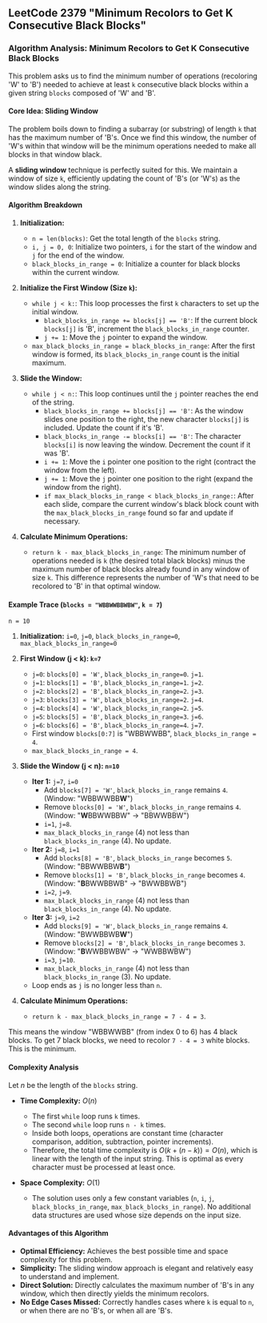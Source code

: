 LeetCode 2379 "Minimum Recolors to Get K Consecutive Black Blocks"
---

### **Algorithm Analysis: Minimum Recolors to Get K Consecutive Black Blocks**

This problem asks us to find the minimum number of operations (recoloring 'W' to 'B') needed to achieve at least `k` consecutive black blocks within a given string `blocks` composed of 'W' and 'B'.

#### **Core Idea: Sliding Window**

The problem boils down to finding a subarray (or substring) of length `k` that has the maximum number of 'B's. Once we find this window, the number of 'W's within that window will be the minimum operations needed to make all blocks in that window black.

A **sliding window** technique is perfectly suited for this. We maintain a window of size `k`, efficiently updating the count of 'B's (or 'W's) as the window slides along the string.

#### **Algorithm Breakdown**

1.  **Initialization:**
    * `n = len(blocks)`: Get the total length of the `blocks` string.
    * `i, j = 0, 0`: Initialize two pointers, `i` for the start of the window and `j` for the end of the window.
    * `black_blocks_in_range = 0`: Initialize a counter for black blocks within the current window.

2.  **Initialize the First Window (Size `k`):**
    * `while j < k:`: This loop processes the first `k` characters to set up the initial window.
        * `black_blocks_in_range += blocks[j] == 'B'`: If the current block `blocks[j]` is 'B', increment the `black_blocks_in_range` counter.
        * `j += 1`: Move the `j` pointer to expand the window.
    * `max_black_blocks_in_range = black_blocks_in_range`: After the first window is formed, its `black_blocks_in_range` count is the initial maximum.

3.  **Slide the Window:**
    * `while j < n:`: This loop continues until the `j` pointer reaches the end of the string.
        * `black_blocks_in_range += blocks[j] == 'B'`: As the window slides one position to the right, the new character `blocks[j]` is included. Update the count if it's 'B'.
        * `black_blocks_in_range -= blocks[i] == 'B'`: The character `blocks[i]` is now leaving the window. Decrement the count if it was 'B'.
        * `i += 1`: Move the `i` pointer one position to the right (contract the window from the left).
        * `j += 1`: Move the `j` pointer one position to the right (expand the window from the right).
        * `if max_black_blocks_in_range < black_blocks_in_range:`: After each slide, compare the current window's black block count with the `max_black_blocks_in_range` found so far and update if necessary.

4.  **Calculate Minimum Operations:**
    * `return k - max_black_blocks_in_range`: The minimum number of operations needed is `k` (the desired total black blocks) minus the maximum number of black blocks already found in any window of size `k`. This difference represents the number of 'W's that need to be recolored to 'B' in that optimal window.

#### **Example Trace (`blocks = "WBBWWBBWBW"`, `k = 7`)**

`n = 10`

1.  **Initialization:** `i=0`, `j=0`, `black_blocks_in_range=0`, `max_black_blocks_in_range=0`

2.  **First Window (j < k): `k=7`**
    * `j=0`: `blocks[0] = 'W'`, `black_blocks_in_range=0`. `j=1`.
    * `j=1`: `blocks[1] = 'B'`, `black_blocks_in_range=1`. `j=2`.
    * `j=2`: `blocks[2] = 'B'`, `black_blocks_in_range=2`. `j=3`.
    * `j=3`: `blocks[3] = 'W'`, `black_blocks_in_range=2`. `j=4`.
    * `j=4`: `blocks[4] = 'W'`, `black_blocks_in_range=2`. `j=5`.
    * `j=5`: `blocks[5] = 'B'`, `black_blocks_in_range=3`. `j=6`.
    * `j=6`: `blocks[6] = 'B'`, `black_blocks_in_range=4`. `j=7`.
    * First window `blocks[0:7]` is "WBBWWBB", `black_blocks_in_range = 4`.
    * `max_black_blocks_in_range = 4`.

3.  **Slide the Window (j < n): `n=10`**
    * **Iter 1:** `j=7`, `i=0`
        * Add `blocks[7] = 'W'`, `black_blocks_in_range` remains `4`. (Window: "WBBWWBB**W**")
        * Remove `blocks[0] = 'W'`, `black_blocks_in_range` remains `4`. (Window: "**W**BBWWBBW" -> "BBWWBBW")
        * `i=1`, `j=8`.
        * `max_black_blocks_in_range` (4) not less than `black_blocks_in_range` (4). No update.
    * **Iter 2:** `j=8`, `i=1`
        * Add `blocks[8] = 'B'`, `black_blocks_in_range` becomes `5`. (Window: "BBWWBBW**B**")
        * Remove `blocks[1] = 'B'`, `black_blocks_in_range` becomes `4`. (Window: "**B**BWWBBWB" -> "BWWBBWB")
        * `i=2`, `j=9`.
        * `max_black_blocks_in_range` (4) not less than `black_blocks_in_range` (4). No update.
    * **Iter 3:** `j=9`, `i=2`
        * Add `blocks[9] = 'W'`, `black_blocks_in_range` remains `4`. (Window: "BWWBBWB**W**")
        * Remove `blocks[2] = 'B'`, `black_blocks_in_range` becomes `3`. (Window: "**B**WWBBWBW" -> "WWBBWBW")
        * `i=3`, `j=10`.
        * `max_black_blocks_in_range` (4) not less than `black_blocks_in_range` (3). No update.
    * Loop ends as `j` is no longer less than `n`.

4.  **Calculate Minimum Operations:**
    * `return k - max_black_blocks_in_range = 7 - 4 = 3`.

This means the window "WBBWWBB" (from index 0 to 6) has 4 black blocks. To get 7 black blocks, we need to recolor `7 - 4 = 3` white blocks. This is the minimum.

#### **Complexity Analysis**

Let $n$ be the length of the `blocks` string.

* **Time Complexity:** $O(n)$
    * The first `while` loop runs `k` times.
    * The second `while` loop runs `n - k` times.
    * Inside both loops, operations are constant time (character comparison, addition, subtraction, pointer increments).
    * Therefore, the total time complexity is $O(k + (n - k)) = O(n)$, which is linear with the length of the input string. This is optimal as every character must be processed at least once.

* **Space Complexity:** $O(1)$
    * The solution uses only a few constant variables (`n`, `i`, `j`, `black_blocks_in_range`, `max_black_blocks_in_range`). No additional data structures are used whose size depends on the input size.

#### **Advantages of this Algorithm**

* **Optimal Efficiency:** Achieves the best possible time and space complexity for this problem.
* **Simplicity:** The sliding window approach is elegant and relatively easy to understand and implement.
* **Direct Solution:** Directly calculates the maximum number of 'B's in any window, which then directly yields the minimum recolors.
* **No Edge Cases Missed:** Correctly handles cases where `k` is equal to `n`, or when there are no 'B's, or when all are 'B's.
